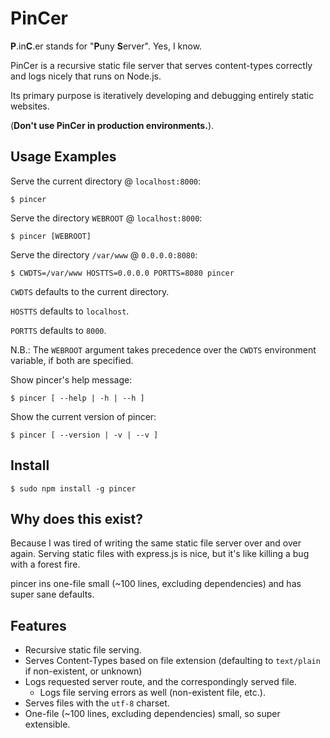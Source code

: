 PinCer
======
**P**.in**C**.er stands for "**P**uny **S**erver". Yes, I know.

PinCer is a recursive static file server that serves content-types correctly
and logs nicely that runs on Node.js.

Its primary purpose is iteratively developing and debugging entirely static
websites.

(**Don't use PinCer in production environments.**).

Usage Examples
--------------
Serve the current directory @ `localhost:8000`:

	$ pincer

Serve the directory `WEBROOT` @ `localhost:8000`:

	$ pincer [WEBROOT]

Serve the directory `/var/www` @ `0.0.0.0:8080`:

	$ CWDTS=/var/www HOSTTS=0.0.0.0 PORTTS=8080 pincer

`CWDTS` defaults to the current directory.

`HOSTTS` defaults to `localhost`.

`PORTTS` defaults to `8000`.

N.B.: The `WEBROOT` argument takes precedence over the `CWDTS` environment
variable, if both are specified.

Show pincer's help message:

	$ pincer [ --help | -h | --h ]

Show the current version of pincer:

	$ pincer [ --version | -v | --v ]

Install
-------
    $ sudo npm install -g pincer

Why does this exist?
--------------------
Because I was tired of writing the same static file server over and over again.
Serving static files with express.js is nice, but it's like killing a bug with
a forest fire.

pincer ins one-file small (~100 lines, excluding dependencies) and has super
sane defaults.

Features
--------
- Recursive static file serving.
- Serves Content-Types based on file extension (defaulting to `text/plain` if
  non-existent, or unknown)
- Logs requested server route, and the correspondingly served file.
	- Logs file serving errors as well (non-existent file, etc.).
- Serves files with the `utf-8` charset.
- One-file (~100 lines, excluding dependencies) small, so super extensible.
